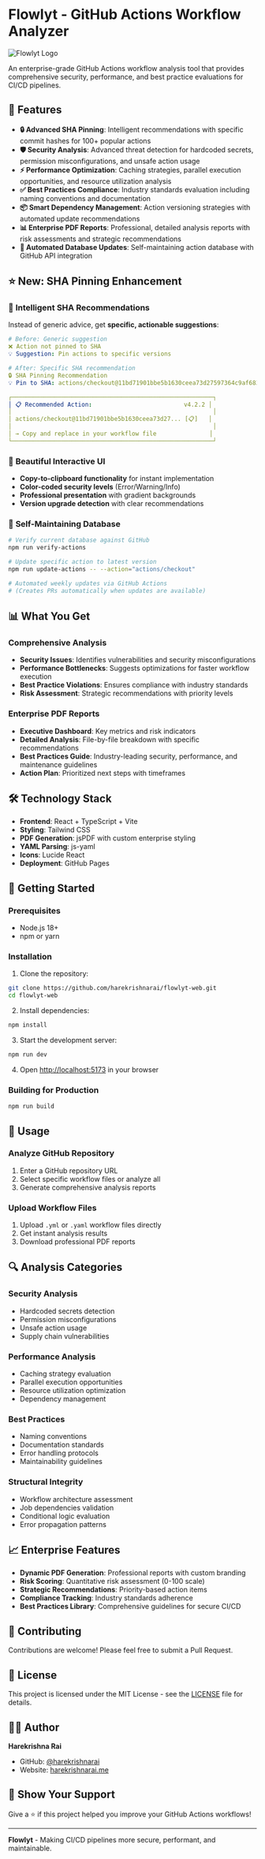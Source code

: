 # Flowlyt - GitHub Actions Workflow Analyzer

![Flowlyt Logo](https://img.shields.io/badge/Flowlyt-Enterprise%20Workflow%20Analysis-blue?style=for-the-badge)

An enterprise-grade GitHub Actions workflow analysis tool that provides comprehensive security, performance, and best practice evaluations for CI/CD pipelines.

## 🚀 Features

- **🔒 Advanced SHA Pinning**: Intelligent recommendations with specific commit hashes for 100+ popular actions
- **🛡️ Security Analysis**: Advanced threat detection for hardcoded secrets, permission misconfigurations, and unsafe action usage
- **⚡ Performance Optimization**: Caching strategies, parallel execution opportunities, and resource utilization analysis
- **✅ Best Practices Compliance**: Industry standards evaluation including naming conventions and documentation
- **📦 Smart Dependency Management**: Action versioning strategies with automated update recommendations
- **📊 Enterprise PDF Reports**: Professional, detailed analysis reports with risk assessments and strategic recommendations
- **🔄 Automated Database Updates**: Self-maintaining action database with GitHub API integration

## ⭐ New: SHA Pinning Enhancement

### 🎯 **Intelligent SHA Recommendations**
Instead of generic advice, get **specific, actionable suggestions**:

```yaml
# Before: Generic suggestion
❌ Action not pinned to SHA
💡 Suggestion: Pin actions to specific versions

# After: Specific SHA recommendation  
🔒 SHA Pinning Recommendation
💡 Pin to SHA: actions/checkout@11bd71901bbe5b1630ceea73d27597364c9af683 # v4.2.2

┌─────────────────────────────────────────────────────────┐
│ 📋 Recommended Action:                          v4.2.2 │
│                                                         │
│ actions/checkout@11bd71901bbe5b1630ceea73d27... [📋]   │
│                                                         │
│ → Copy and replace in your workflow file               │
└─────────────────────────────────────────────────────────┘
```

### 🎨 **Beautiful Interactive UI**
- **Copy-to-clipboard functionality** for instant implementation
- **Color-coded security levels** (Error/Warning/Info)
- **Professional presentation** with gradient backgrounds
- **Version upgrade detection** with clear recommendations

### 🔄 **Self-Maintaining Database**
```bash
# Verify current database against GitHub
npm run verify-actions

# Update specific action to latest version
npm run update-actions -- --action="actions/checkout"

# Automated weekly updates via GitHub Actions
# (Creates PRs automatically when updates are available)
```

## 📊 What You Get

### Comprehensive Analysis
- **Security Issues**: Identifies vulnerabilities and security misconfigurations
- **Performance Bottlenecks**: Suggests optimizations for faster workflow execution
- **Best Practice Violations**: Ensures compliance with industry standards
- **Risk Assessment**: Strategic recommendations with priority levels

### Enterprise PDF Reports
- **Executive Dashboard**: Key metrics and risk indicators
- **Detailed Analysis**: File-by-file breakdown with specific recommendations
- **Best Practices Guide**: Industry-leading security, performance, and maintenance guidelines
- **Action Plan**: Prioritized next steps with timeframes

## 🛠️ Technology Stack

- **Frontend**: React + TypeScript + Vite
- **Styling**: Tailwind CSS
- **PDF Generation**: jsPDF with custom enterprise styling
- **YAML Parsing**: js-yaml
- **Icons**: Lucide React
- **Deployment**: GitHub Pages

## 🚀 Getting Started

### Prerequisites
- Node.js 18+
- npm or yarn

### Installation

1. Clone the repository:
```bash
git clone https://github.com/harekrishnarai/flowlyt-web.git
cd flowlyt-web
```

2. Install dependencies:
```bash
npm install
```

3. Start the development server:
```bash
npm run dev
```

4. Open [http://localhost:5173](http://localhost:5173) in your browser

### Building for Production

```bash
npm run build
```

## 📝 Usage

### Analyze GitHub Repository
1. Enter a GitHub repository URL
2. Select specific workflow files or analyze all
3. Generate comprehensive analysis reports

### Upload Workflow Files
1. Upload `.yml` or `.yaml` workflow files directly
2. Get instant analysis results
3. Download professional PDF reports

## 🔍 Analysis Categories

### Security Analysis
- Hardcoded secrets detection
- Permission misconfigurations
- Unsafe action usage
- Supply chain vulnerabilities

### Performance Analysis
- Caching strategy evaluation
- Parallel execution opportunities
- Resource utilization optimization
- Dependency management

### Best Practices
- Naming conventions
- Documentation standards
- Error handling protocols
- Maintainability guidelines

### Structural Integrity
- Workflow architecture assessment
- Job dependencies validation
- Conditional logic evaluation
- Error propagation patterns

## 📈 Enterprise Features

- **Dynamic PDF Generation**: Professional reports with custom branding
- **Risk Scoring**: Quantitative risk assessment (0-100 scale)
- **Strategic Recommendations**: Priority-based action items
- **Compliance Tracking**: Industry standards adherence
- **Best Practices Library**: Comprehensive guidelines for secure CI/CD

## 🤝 Contributing

Contributions are welcome! Please feel free to submit a Pull Request.

## 📄 License

This project is licensed under the MIT License - see the [LICENSE](LICENSE) file for details.

## 🙋‍♂️ Author

**Harekrishna Rai**
- GitHub: [@harekrishnarai](https://github.com/harekrishnarai)
- Website: [harekrishnarai.me](https://harekrishnarai.me)

## 🌟 Show Your Support

Give a ⭐️ if this project helped you improve your GitHub Actions workflows!

---

**Flowlyt** - Making CI/CD pipelines more secure, performant, and maintainable.
